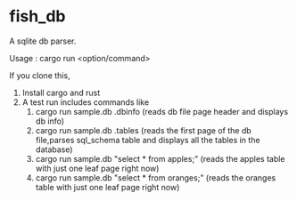 # fish_db
A sqlite db parser.

Usage :
cargo run <database file path> <option/command>


If you clone this,

1. Install cargo and rust
2. A test run includes commands like
   1. cargo run sample.db .dbinfo (reads db file page header and displays db info)
   2. cargo run sample.db .tables (reads the first page of the db file,parses sql_schema table and displays all the tables in the database)
   3. cargo run sample.db "select * from apples;" (reads the apples table with just one leaf page right now)
   4. cargo run sample.db "select * from oranges;" (reads the oranges table with just one leaf page right now)
